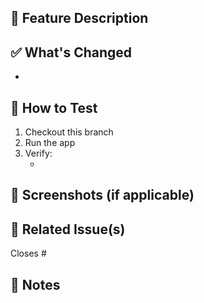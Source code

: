 ## 🚀 Feature Description

<!-- Describe the new feature and its purpose -->

## ✅ What's Changed

- <!-- List key updates -->

## 🧪 How to Test

1. Checkout this branch
2. Run the app
3. Verify:
   - <!-- Expected behavior -->

## 📸 Screenshots (if applicable)

<!-- Add UI screenshots here -->

## 🔗 Related Issue(s)

Closes #<!-- issue number -->

## 📌 Notes

<!-- Optional notes or context -->
